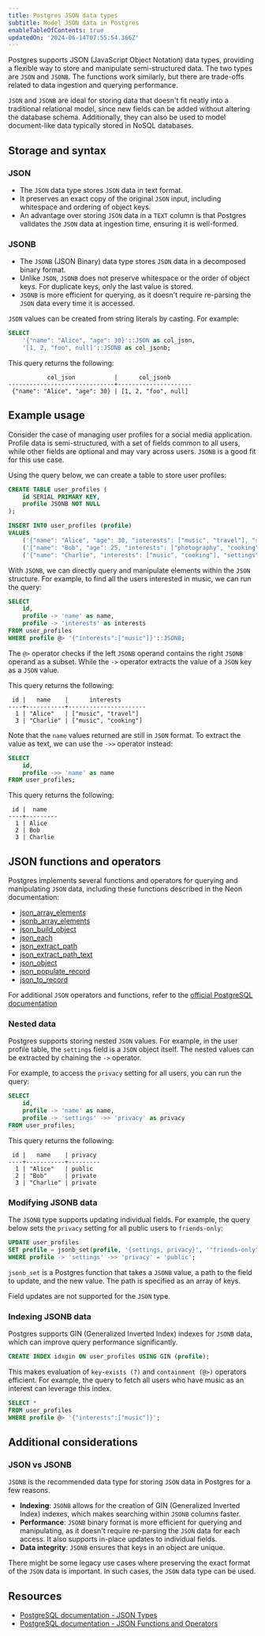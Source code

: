 ```yaml
---
title: Postgres JSON data types
subtitle: Model JSON data in Postgres
enableTableOfContents: true
updatedOn: '2024-06-14T07:55:54.366Z'
---
```


Postgres supports JSON (JavaScript Object Notation) data types, providing a flexible way to store and manipulate semi-structured data. The two types are `JSON` and `JSONB`. The functions work similarly, but there are trade-offs related to data ingestion and querying performance.

`JSON` and `JSONB` are ideal for storing data that doesn't fit neatly into a traditional relational model, since new fields can be added without altering the database schema. Additionally, they can also be used to model document-like data typically stored in NoSQL databases.

<CTA />

## Storage and syntax

### JSON

- The `JSON` data type stores `JSON` data in text format.
- It preserves an exact copy of the original `JSON` input, including whitespace and ordering of object keys.
- An advantage over storing `JSON` data in a `TEXT` column is that Postgres validates the `JSON` data at ingestion time, ensuring it is well-formed.

### JSONB

- The `JSONB` (JSON Binary) data type stores `JSON` data in a decomposed binary format.
- Unlike `JSON`, `JSONB` does not preserve whitespace or the order of object keys. For duplicate keys, only the last value is stored.
- `JSONB` is more efficient for querying, as it doesn't require re-parsing the `JSON` data every time it is accessed.

`JSON` values can be created from string literals by casting. For example:

```sql
SELECT
    '{"name": "Alice", "age": 30}'::JSON as col_json,
    '[1, 2, "foo", null]'::JSONB as col_jsonb;
```

This query returns the following:

```text
           col_json           |      col_jsonb
------------------------------+---------------------
 {"name": "Alice", "age": 30} | [1, 2, "foo", null]
```

## Example usage

Consider the case of managing user profiles for a social media application. Profile data is semi-structured, with a set of fields common to all users, while other fields are optional and may vary across users. `JSONB` is a good fit for this use case.

Using the query below, we can create a table to store user profiles:

```sql
CREATE TABLE user_profiles (
    id SERIAL PRIMARY KEY,
    profile JSONB NOT NULL
);

INSERT INTO user_profiles (profile)
VALUES
    ('{"name": "Alice", "age": 30, "interests": ["music", "travel"], "settings": {"privacy": "public", "notifications": true, "theme": "light"}}'),
    ('{"name": "Bob", "age": 25, "interests": ["photography", "cooking"], "settings": {"privacy": "private", "notifications": false}, "city": "NYC"}'),
    ('{"name": "Charlie", "interests": ["music", "cooking"], "settings": {"privacy": "private", "notifications": true, "language": "English"}}');
```

With `JSONB`, we can directly query and manipulate elements within the `JSON` structure. For example, to find all the users interested in music, we can run the query:

```sql
SELECT
    id,
    profile -> 'name' as name,
    profile -> 'interests' as interests
FROM user_profiles
WHERE profile @> '{"interests":["music"]}'::JSONB;
```

The `@>` operator checks if the left `JSONB` operand contains the right `JSONB` operand as a subset. While the `->` operator extracts the value of a `JSON` key as a `JSON` value.

This query returns the following:

```text
 id |   name    |      interests
----+-----------+----------------------
  1 | "Alice"   | ["music", "travel"]
  3 | "Charlie" | ["music", "cooking"]
```

Note that the `name` values returned are still in `JSON` format. To extract the value as text, we can use the `->>` operator instead:

```sql
SELECT
    id,
    profile ->> 'name' as name
FROM user_profiles;
```

This query returns the following:

```text
 id |  name
----+---------
  1 | Alice
  2 | Bob
  3 | Charlie
```

## JSON functions and operators

Postgres implements several functions and operators for querying and manipulating `JSON` data, including these functions described in the Neon documentation:

- [json_array_elements](/docs/functions/json_array_elements)
- [jsonb_array_elements](/docs/functions/jsonb_array_elements)
- [json_build_object](/docs/functions/json_build_object)
- [json_each](/docs/functions/json_each)
- [json_extract_path](/docs/functions/json_extract_path)
- [json_extract_path_text](/docs/functions/json_extract_path_text)
- [json_object](/docs/functions/json_object)
- [json_populate_record](/docs/functions/json_populate_record)
- [json_to_record](/docs/functions/json_to_record)

For additional `JSON` operators and functions, refer to the [official PostgreSQL documentation](https://www.postgresql.org/docs/current/functions-json.html)

### Nested data

Postgres supports storing nested `JSON` values. For example, in the user profile table, the `settings` field is a `JSON` object itself. The nested values can be extracted by chaining the `->` operator.

For example, to access the `privacy` setting for all users, you can run the query:

```sql
SELECT
    id,
    profile -> 'name' as name,
    profile -> 'settings' ->> 'privacy' as privacy
FROM user_profiles;
```

This query returns the following:

```text
 id |   name    | privacy
----+-----------+---------
  1 | "Alice"   | public
  2 | "Bob"     | private
  3 | "Charlie" | private
```

### Modifying JSONB data

The `JSONB` type supports updating individual fields. For example, the query below sets the `privacy` setting for all public users to `friends-only`:

```sql
UPDATE user_profiles
SET profile = jsonb_set(profile, '{settings, privacy}', '"friends-only"')
WHERE profile -> 'settings' ->> 'privacy' = 'public';
```

`jsonb_set` is a Postgres function that takes a `JSONB` value, a path to the field to update, and the new value. The path is specified as an array of keys.

Field updates are not supported for the `JSON` type.

### Indexing JSONB data

Postgres supports GIN (Generalized Inverted Index) indexes for `JSONB` data, which can improve query performance significantly.

```sql
CREATE INDEX idxgin ON user_profiles USING GIN (profile);
```

This makes evaluation of `key-exists (?)` and `containment (@>)` operators efficient. For example, the query to fetch all users who have music as an interest can leverage this index.

```sql
SELECT *
FROM user_profiles
WHERE profile @> '{"interests":["music"]}';
```

## Additional considerations

### JSON vs JSONB

`JSONB` is the recommended data type for storing `JSON` data in Postgres for a few reasons.

- **Indexing**: `JSONB` allows for the creation of GIN (Generalized Inverted Index) indexes, which makes searching within `JSONB` columns faster.
- **Performance**: `JSONB` binary format is more efficient for querying and manipulating, as it doesn't require re-parsing the `JSON` data for each access. It also supports in-place updates to individual fields.
- **Data integrity**: `JSONB` ensures that keys in an object are unique.

There might be some legacy use cases where preserving the exact format of the `JSON` data is important. In such cases, the `JSON` data type can be used.

## Resources

- [PostgreSQL documentation - JSON Types](https://www.postgresql.org/docs/current/datatype-json.html)
- [PostgreSQL documentation - JSON Functions and Operators](https://www.postgresql.org/docs/current/functions-json.html)

<NeedHelp />
